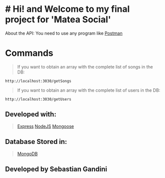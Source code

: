 # # Hi! and Welcome to my final project for 'Matea Social'

About the API: You need to use any program like [Postman](https://www.postman.com)


# Commands

>If you want to obtain an array with the complete list of songs in the DB:

   `http://localhost:3030/getSongs`

>If you want to obtain an array with the complete list of users in the DB:

`http://localhost:3030/getUsers`

## Developed with:

> [Express](https://expressjs.com/es/)
>[NodeJS](https://nodejs.org/es/)
>[Mongoose](https://mongoosejs.com)

## Database Stored in:

>[MongoDB](https://www.mongodb.com/es)


## Developed by Sebastian Gandini
